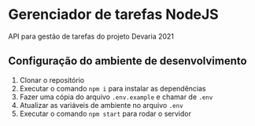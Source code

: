 # Gerenciador de tarefas NodeJS

API para gestão de tarefas do projeto Devaria 2021

## Configuração do ambiente de desenvolvimento

1. Clonar o repositório
1. Executar o comando `npm i` para instalar as dependências
1. Fazer uma cópia do arquivo `.env.example` e chamar de `.env`
1. Atualizar as variáveis de ambiente no arquivo `.env`
1. Executar o comando `npm start` para rodar o servidor